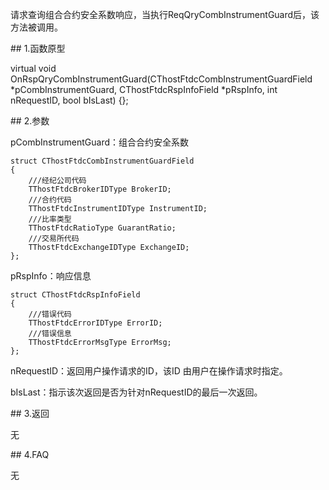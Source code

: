 <p>请求查询组合合约安全系数响应，当执行ReqQryCombInstrumentGuard后，该方法被调用。</p>
<span class="anchor" id="6ed41113-7cdb-416a-9621-be9beeb48033"></span>
## 1.函数原型
<p>virtual void OnRspQryCombInstrumentGuard(CThostFtdcCombInstrumentGuardField *pCombInstrumentGuard, CThostFtdcRspInfoField *pRspInfo, int nRequestID, bool bIsLast) {};</p>
<span class="anchor" id="f148caf8-95a8-4733-96a1-22650b678dce"></span>
## 2.参数
<p>pCombInstrumentGuard：组合合约安全系数</p>
<pre><code>struct CThostFtdcCombInstrumentGuardField
{
    ///经纪公司代码
    TThostFtdcBrokerIDType BrokerID;
    ///合约代码
    TThostFtdcInstrumentIDType InstrumentID;
    ///比率类型
    TThostFtdcRatioType GuarantRatio;
    ///交易所代码
    TThostFtdcExchangeIDType ExchangeID;
};
</code></pre>
<p>pRspInfo：响应信息</p>
<pre><code>struct CThostFtdcRspInfoField
{
    ///错误代码
    TThostFtdcErrorIDType ErrorID;
    ///错误信息
    TThostFtdcErrorMsgType ErrorMsg;
};
</code></pre>
<p>nRequestID：返回用户操作请求的ID，该ID 由用户在操作请求时指定。</p>
<p>bIsLast：指示该次返回是否为针对nRequestID的最后一次返回。</p>
<span class="anchor" id="c7620a47-7754-40e0-a1db-db160d806427"></span>
## 3.返回
<p>无</p>
<span class="anchor" id="d8ea0410-1827-45d9-97e7-47fe1ee65560"></span>
## 4.FAQ
<p>无</p>

